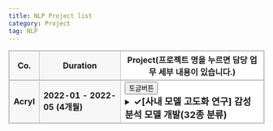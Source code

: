 ```yaml
---
title: NLP Project list
category: Project
tag: NLP
---
```


<html>
  <head>
    <style type="text/css">
      .line{border-bottom: 1px solid #BDB8C1;}
      .line2{border-bottom: 2px solid #BDB8C1;}
      .line3{border-bottom: 1px solid #BDB8C1; background-color: #F7F7F7;}
      .line4{border-bottom: 2px solid #BDB8C1; background-color: #F7F7F7;}
      table, th, td {
         border:1px solid #BDB8C1;
         background-color: #FFFFFF;
       }
    </style>
   </head>
   <body>
     <table style="border-collapse:collapse">
       <tr>
         <th class="line4" bgcolor="#F8F7F9">Co.</th>
         <th class="line4" bgcolor="#F8F7F9">Duration</th>
         <th class="line2">Project(프로젝트 명을 누르면 담당 업무 세부 내용이 있습니다.)</th>
       </tr>
       <tr>
         <td class="line3"><strong>Acryl</strong></td>
         <td class="line3"><strong>2022-01 - 2022-05 (4개월)</strong></td>
         <td class="line">
          <button id="btn_toggle">토글버튼</button>
          <div id="Toggle" style="display: none;">다시버튼 누르면 안보임</div>
           <details>
            <summary><b><font size=4>&#10003;[사내 모델 고도화 연구] 감성 분석 모델 개발(32종 분류)</font></b></summary>
                <div markdown="1">
                    <li>담당 업무: </li>
                        1) 한국어 감성 class 선정<br>2) 데이터 수집<br>3) 감성 분류 모델 개발
                  <br>
                    <li>사용 기술: </li>
                        1) 한국어 감성 분석 및 감정 표현 분류와 관련된 언어학 지식<br>2) NLP-classifiacation model 개발 기술
                  <br>
                    <li>개발 언어: python (framework: pytorch)</li>
                  <br>
                    <li>수행 업무 요약:</li>
                        한국어 감성 분석 및 감정 표현 분류와 관련된 언어학 지식을 활용하여 34종, 8종의 한국어 감성 분류 모델을 개발하였습니다. 34종, 8종 감성 분류 모델은 각각 f1-score 78, 84로 종료 되었으며 해당 모델은 현재 우울증 판별 사업, 아동 돌보미 봇 사업, 역사 인물 복원 사업 등 다양한 사업에 활용되고 있습니다. <br>
                  <br>
                    <li>개발물 산출 기여도: 100%</li>
                </div>
            </details>
         </td>
       </tr>
   </table>
 </body>
</html>




